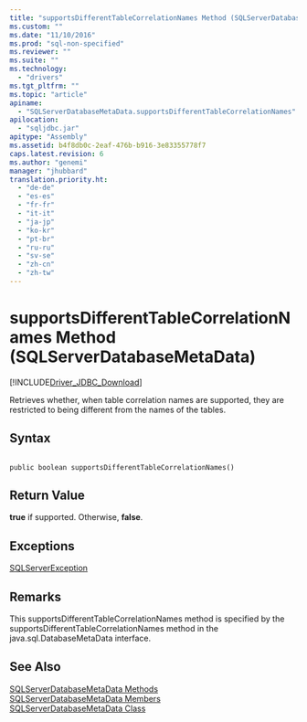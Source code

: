 ```yaml
---
title: "supportsDifferentTableCorrelationNames Method (SQLServerDatabaseMetaData) | Microsoft Docs"
ms.custom: ""
ms.date: "11/10/2016"
ms.prod: "sql-non-specified"
ms.reviewer: ""
ms.suite: ""
ms.technology: 
  - "drivers"
ms.tgt_pltfrm: ""
ms.topic: "article"
apiname: 
  - "SQLServerDatabaseMetaData.supportsDifferentTableCorrelationNames"
apilocation: 
  - "sqljdbc.jar"
apitype: "Assembly"
ms.assetid: b4f8db0c-2eaf-476b-b916-3e83355778f7
caps.latest.revision: 6
ms.author: "genemi"
manager: "jhubbard"
translation.priority.ht: 
  - "de-de"
  - "es-es"
  - "fr-fr"
  - "it-it"
  - "ja-jp"
  - "ko-kr"
  - "pt-br"
  - "ru-ru"
  - "sv-se"
  - "zh-cn"
  - "zh-tw"
---
```

# supportsDifferentTableCorrelationNames Method (SQLServerDatabaseMetaData)
[!INCLUDE[Driver_JDBC_Download](../../../connect/jdbc/includes)]

  Retrieves whether, when table correlation names are supported, they are restricted to being different from the names of the tables.  
  
## Syntax  
  
```  
  
public boolean supportsDifferentTableCorrelationNames()  
```  
  
## Return Value  
 **true** if supported. Otherwise, **false**.  
  
## Exceptions  
 [SQLServerException](../../../connect/jdbc/reference/sqlserverexception-class.md)  
  
## Remarks  
 This supportsDifferentTableCorrelationNames method is specified by the supportsDifferentTableCorrelationNames method in the java.sql.DatabaseMetaData interface.  
  
## See Also  
 [SQLServerDatabaseMetaData Methods](../../../connect/jdbc/reference/sqlserverdatabasemetadata-methods.md)   
 [SQLServerDatabaseMetaData Members](../../../connect/jdbc/reference/sqlserverdatabasemetadata-members.md)   
 [SQLServerDatabaseMetaData Class](../../../connect/jdbc/reference/sqlserverdatabasemetadata-class.md)  
  
  